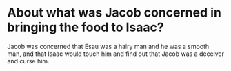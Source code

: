# About what was Jacob concerned in bringing the food to Isaac?

Jacob was concerned that Esau was a hairy man and he was a smooth man, and that Isaac would touch him and find out that Jacob was a deceiver and curse him.
